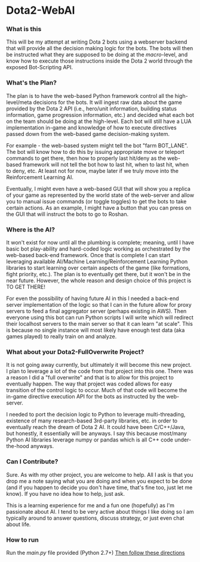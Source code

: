 # Dota2-WebAI

### What is this
This will be my attempt at writing Dota 2 bots using a webserver backend that 
will provide all the decision making logic for the bots. The bots will then
be instructed what they are supposed to be doing at the *macro*-level, and 
know how to execute those instructions inside the Dota 2 world through the 
exposed Bot-Scripting API.

### What's the Plan?
The plan is to have the web-based Python framework control all the high-level/meta 
decisions for the bots. It will ingest raw data about the game provided by the 
Dota 2 API (i.e., hero/unit information, building status information, game 
progression information, etc.) and decided what each bot on the team should 
be doing at the high-level. Each bot will still have a LUA implementation 
in-game and knowledge of how to execute directives passed down from the 
web-based game decision-making system.

For example - the web-based system might tell the bot "farm BOT_LANE". The bot 
will know how to do this by issuing appropriate move or teleport commands to get 
there, then how to properly last hit/deny as the web-based framework will not 
tell the bot how to last hit, when to last hit, when to deny, etc. At least not 
for now, maybe later if we truly move into the Reinforcement Learning AI.

Eventually, I might even have a web-based GUI that will show you a replica of 
your game as represented by the world state of the web-server and allow you to 
manual issue commands (or toggle toggles) to get the bots to take certain actions. 
As an example, I might have a button that you can press on the GUI that will 
instruct the bots to go to Roshan.

### Where is the AI?
It won't exist for now until all the plumbing is complete; meaning, until I 
have basic bot play-ability and hard-coded logic working as orchestrated by 
the web-based back-end framework. Once that is complete I can start leveraging 
available AI/Machine Learning/Reinforcement Learning Python libraries to start 
learning over certain aspects of the game (like formations, fight priority, 
etc.). The plan is to eventually get there, but it won't be in the near future. 
However, the whole reason and design choice of this project is TO GET THERE!

For even the possibility of having future AI in this I needed a back-end server 
implementation of the logic so that I can in the future allow for proxy servers 
to feed a final aggregator server (perhaps existing in AWS). Then everyone using 
this bot can run Python scripts I will write which will redirect their localhost 
servers to the main server so that it can learn "at scale". This is because no 
single instance will most likely have enough test data (aka games played) to 
really train on and analyze.

### What about your Dota2-FullOverwrite Project?
It is not going away currently, but ultimately it will become this new project. 
I plan to leverage a lot of the code from that project into this one. There was a 
reason I did a "full overwrite" and that is to allow for this project to eventually 
happen. The way that project was coded allows for easy transition of the control 
logic to occur. Much of that code will become the in-game directive execution API 
for the bots as instructed by the web-server.

I needed to port the decision logic to Python to leverage multi-threading, existence 
of many research-based 3rd-party libraries, etc. in order to eventually reach the 
dream of Dota 2 AI. It could have been C/C++/Java, but honestly, it essentially 
will be anyways. I say this because most/many Python AI libraries leverage numpy 
or pandas which is all C++ code under-the-hood anyways.

### Can I Contribute?
Sure. As with my other project, you are welcome to help. All I ask is that you drop 
me a note saying what you are doing and when you expect to be done (and if you 
happen to decide you don't have time, that's fine too, just let me know). If you 
have no idea how to help, just ask. 

This is a learning experience for me and a fun one (hopefully) as I'm passionate 
about AI. I tend to be very active about things I like doing so I am typically 
around to answer questions, discuss strategy, or just even chat about life.

### How to run
Run the *main.py* file provided (Python 2.7+)
[Then follow these directions](https://github.com/Nostrademous/Dota2-FullOverwrite/wiki/Workflow-for-Debugging-Bots)